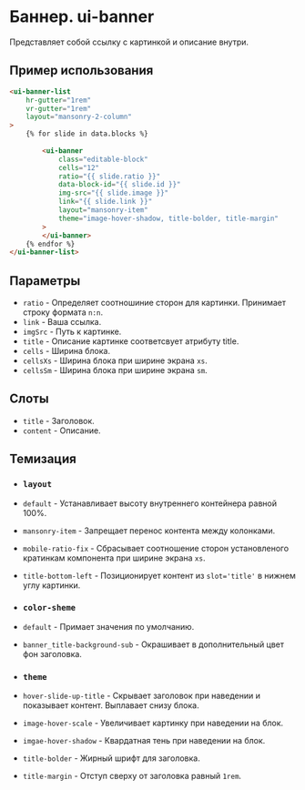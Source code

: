 # Баннер. ui-banner

Представляет собой ссылку с картинкой и описание внутри.

## Пример использования
````html
<ui-banner-list
	hr-gutter="1rem"
	vr-gutter="1rem"
	layout="mansonry-2-column"
>
	{% for slide in data.blocks %}
	
		<ui-banner
			class="editable-block"
			cells="12"
			ratio="{{ slide.ratio }}"
			data-block-id="{{ slide.id }}"
			img-src="{{ slide.image }}" 
			link="{{ slide.link }}"
			layout="mansonry-item"
			theme="image-hover-shadow, title-bolder, title-margin"
		>
		</ui-banner>
	{% endfor %}
</ui-banner-list>
````

## Параметры

* `ratio` - Определяет соотношиние сторон для картинки. Принимает строку формата `n:n`.
* `link` - Ваша ссылка.
* `imgSrc` - Путь к картинке.
* `title` - Описание картинке соответсвует атрибуту title.
* `cells` - Ширина блока.
* `cellsXs` - Ширина блока при ширине экрана `xs`.
* `cellsSm` - Ширина блока при ширине экрана  `sm`.

## Слоты

* `title` - Заголовок.
* `content` - Описание.

## Темизация

* ### `layout`
* `default` - Устанавливает высоту внутреннего контейнера равной 100%.
* `mansonry-item` - Запрещает перенос контента между колонками.
* `mobile-ratio-fix` - Сбрасывает соотношение сторон установленого кратинкам компонента при ширине экрана `xs`.
* `title-bottom-left` - Позиционирует контент из `slot='title'` в нижнем углу картинки.
* ### `color-sheme`
* `default` - Примает значения по умолчанию.
* `banner_title-background-sub` - Окрашивает в дополнительный цвет фон заголовка.

* ### `theme`
* `hover-slide-up-title` - Скрывает заголовок при наведении и показывает контент. Выплавает снизу блока.
* `image-hover-scale` - Увеличивает картинку при наведении на блок.
* `imgae-hover-shadow` - Квардатная тень при наведении на блок.
* `title-bolder` - Жирный шрифт для заголовка.
* `title-margin` - Отступ сверху от заголовка равный `1rem`.
